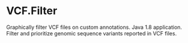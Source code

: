 # VCF.Filter
Graphically filter VCF files on custom annotations. Java 1.8 application. Filter and prioritize genomic sequence variants reported in VCF files.
